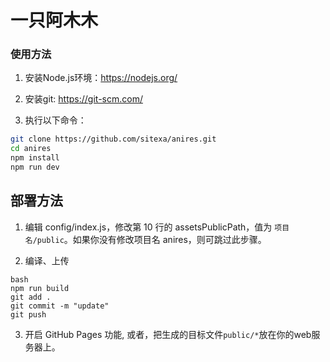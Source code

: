 # 一只阿木木
### 使用方法

1. 安装Node.js环境：https://nodejs.org/

2. 安装git: https://git-scm.com/

3. 执行以下命令：

``` bash
git clone https://github.com/sitexa/anires.git
cd anires
npm install
npm run dev
```

## 部署方法

1. 编辑 config/index.js，修改第 10 行的 assetsPublicPath，值为 `项目名/public`。如果你没有修改项目名 anires，则可跳过此步骤。

2. 编译、上传
    
``` 
bash
npm run build
git add .
git commit -m "update"
git push
```

3. 开启 GitHub Pages 功能, 或者，把生成的目标文件```public/*```放在你的web服务器上。

